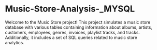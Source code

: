 # Music-Store-Analysis-_MYSQL
Welcome to the Music Store project! This project simulates a music store database with various tables containing information about
albums, artists, customers, employees, genres, invoices, playlist tracks, and tracks. 
Additionally, it includes a set of SQL queries related to music store analytics.

